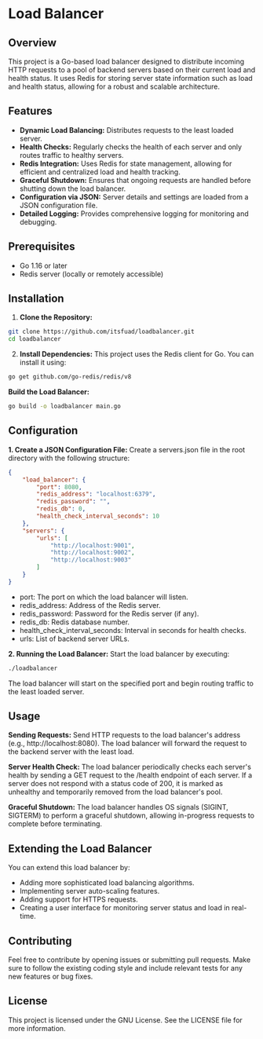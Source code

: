 # Load Balancer

## Overview
This project is a Go-based load balancer designed to distribute incoming HTTP requests to a pool of backend servers based on their current load and health status. It uses Redis for storing server state information such as load and health status, allowing for a robust and scalable architecture.

## Features
- **Dynamic Load Balancing:** Distributes requests to the least loaded server.
- **Health Checks:** Regularly checks the health of each server and only routes traffic to healthy servers.
- **Redis Integration:** Uses Redis for state management, allowing for efficient and centralized load and health tracking.
- **Graceful Shutdown:** Ensures that ongoing requests are handled before shutting down the load balancer.
- **Configuration via JSON:** Server details and settings are loaded from a JSON configuration file.
- **Detailed Logging:** Provides comprehensive logging for monitoring and debugging.

## Prerequisites
- Go 1.16 or later
- Redis server (locally or remotely accessible)

## Installation

1. **Clone the Repository:**
```sh
git clone https://github.com/itsfuad/loadbalancer.git
cd loadbalancer
```
2. **Install Dependencies:**
This project uses the Redis client for Go. You can install it using:

```sh
go get github.com/go-redis/redis/v8
```
**Build the Load Balancer:**
```sh
go build -o loadbalancer main.go
```

## Configuration
**1. Create a JSON Configuration File:**
Create a servers.json file in the root directory with the following structure:
```json
{
    "load_balancer": {
        "port": 8080,
        "redis_address": "localhost:6379",
        "redis_password": "",
        "redis_db": 0,
        "health_check_interval_seconds": 10
    },
    "servers": {
        "urls": [
            "http://localhost:9001",
            "http://localhost:9002",
            "http://localhost:9003"
        ]
    }
}
```
+ port: The port on which the load balancer will listen.
+ redis_address: Address of the Redis server.
+ redis_password: Password for the Redis server (if any).
+ redis_db: Redis database number.
+ health_check_interval_seconds: Interval in seconds for health checks.
+ urls: List of backend server URLs.

**2. Running the Load Balancer:**
Start the load balancer by executing:
```sh
./loadbalancer
```
The load balancer will start on the specified port and begin routing traffic to the least loaded server.

## Usage
**Sending Requests:**
Send HTTP requests to the load balancer's address (e.g., http://localhost:8080). The load balancer will forward the request to the backend server with the least load.

**Server Health Check:**
The load balancer periodically checks each server's health by sending a GET request to the /health endpoint of each server. If a server does not respond with a status code of 200, it is marked as unhealthy and temporarily removed from the load balancer's pool.

**Graceful Shutdown:**
The load balancer handles OS signals (SIGINT, SIGTERM) to perform a graceful shutdown, allowing in-progress requests to complete before terminating.

## Extending the Load Balancer
You can extend this load balancer by:

+ Adding more sophisticated load balancing algorithms.
+ Implementing server auto-scaling features.
+ Adding support for HTTPS requests.
+ Creating a user interface for monitoring server status and load in real-time.
## Contributing
Feel free to contribute by opening issues or submitting pull requests. Make sure to follow the existing coding style and include relevant tests for any new features or bug fixes.

## License
This project is licensed under the GNU License. See the LICENSE file for more information.
